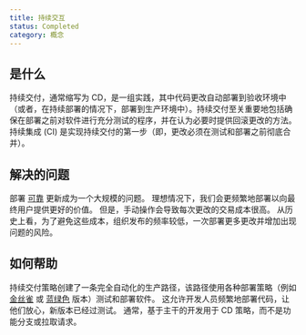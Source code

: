 ```yaml
---
title: 持续交互
status: Completed
category: 概念
---
```


## 是什么
持续交付，通常缩写为 CD，是一组实践，其中代码更改自动部署到验收环境中（或者，在持续部署的情况下，部署到生产环境中）。持续交付至关重要地包括确保在部署之前对软件进行充分测试的程序，并在认为必要时提供回滚更改的方法。 持续集成 (CI) 是实现持续交付的第一步（即，更改必须在测试和部署之前彻底合并）。

## 解决的问题
部署 [可靠](/reliability/) 更新成为一个大规模的问题。 理想情况下，我们会更频繁地部署以向最终用户提供更好的价值。 但是，手动操作会导致每次更改的交易成本很高。 从历史上看，为了避免这些成本，组织发布的频率较低，一次部署更多更改并增加出现问题的风险。

## 如何帮助
持续交付策略创建了一条完全自动化的生产路径，该路径使用各种部署策略（例如 [金丝雀](/canary_deployment/) 或 [蓝绿色](/blue_green_deployment/) 版本）测试和部署软件。 这允许开发人员频繁地部署代码，让他们放心，新版本已经过测试。 通常，基于主干的开发用于 CD 策略，而不是功能分支或拉取请求。

